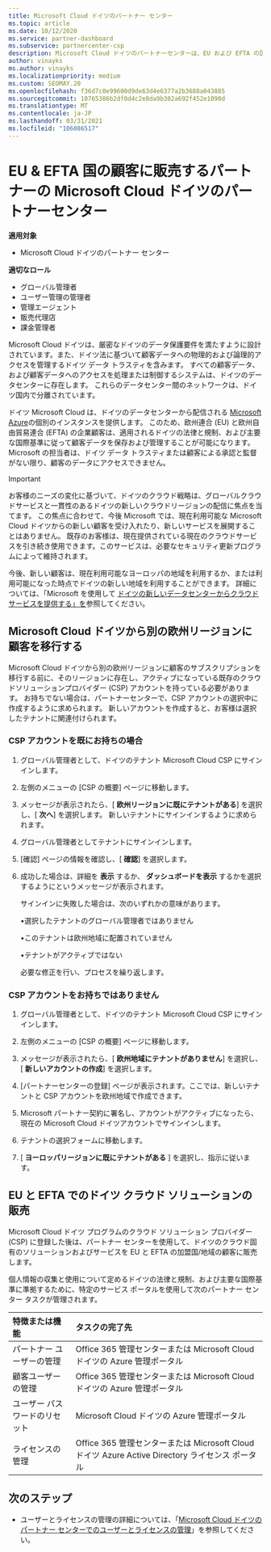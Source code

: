 ```yaml
---
title: Microsoft Cloud ドイツのパートナー センター
ms.topic: article
ms.date: 10/12/2020
ms.service: partner-dashboard
ms.subservice: partnercenter-csp
description: Microsoft Cloud ドイツのパートナーセンターは、EU および EFTA の国でお客様に Microsoft のクラウドソリューションを提供したいパートナー向けのビジネスポータルです。
author: vinayks
ms.author: vinayks
ms.localizationpriority: medium
ms.custom: SEOMAY.20
ms.openlocfilehash: f36d7c0e99600d9de63d4e6377a2b3688a043885
ms.sourcegitcommit: 10765386b2df0d4c2e8da9b302a692f452e1090d
ms.translationtype: MT
ms.contentlocale: ja-JP
ms.lasthandoff: 03/31/2021
ms.locfileid: "106086517"
---
```

# <a name="partner-center-for-microsoft-cloud-germany-for-partners-selling-to-customers-in-eu--efta-countries"></a>EU & EFTA 国の顧客に販売するパートナーの Microsoft Cloud ドイツのパートナーセンター

**適用対象**

- Microsoft Cloud ドイツのパートナー センター

**適切なロール**

- グローバル管理者
- ユーザー管理の管理者
- 管理エージェント
- 販売代理店
- 課金管理者

Microsoft Cloud ドイツは、厳密なドイツのデータ保護要件を満たすように設計されています。また、ドイツ法に基づいて顧客データへの物理的および論理的アクセスを管理するドイツ データ トラスティを含みます。 すべての顧客データ、および顧客データへのアクセスを処理または制御するシステムは、ドイツのデータセンターに存在します。 これらのデータセンター間のネットワークは、ドイツ国内で分離されています。

ドイツ Microsoft Cloud は、ドイツのデータセンターから配信される [Microsoft Azure](https://go.microsoft.com/fwlink/?linkid=847992)の個別のインスタンスを提供します。 このため、欧州連合 (EU) と欧州自由貿易連合 (EFTA) の企業顧客は、適用されるドイツの法律と規制、および主要な国際基準に従って顧客データを保存および管理することが可能になります。 Microsoft の担当者は、ドイツ データ トラスティまたは顧客による承認と監督がない限り、顧客のデータにアクセスできません。

> [!IMPORTANT]
> お客様のニーズの変化に基づいて、ドイツのクラウド戦略は、グローバルクラウドサービスと一貫性のあるドイツの新しいクラウドリージョンの配信に焦点を当てます。 この焦点に合わせて、今後 Microsoft では、現在利用可能な Microsoft Cloud ドイツからの新しい顧客を受け入れたり、新しいサービスを展開することはありません。 既存のお客様は、現在提供されている現在のクラウドサービスを引き続き使用できます。このサービスは、必要なセキュリティ更新プログラムによって維持されます。
>
> 今後、新しい顧客は、現在利用可能なヨーロッパの地域を利用するか、または利用可能になった時点でドイツの新しい地域を利用することができます。 詳細については、「Microsoft を使用して [ドイツの新しいデータセンターからクラウドサービスを提供する」を](https://news.microsoft.com/europe/2018/08/31/microsoft-to-deliver-cloud-services-from-new-datacentres-in-germany-in-2019-to-meet-evolving-customer-needs/)参照してください。 

## <a name="migrate-customers-from-microsoft-cloud-germany-to-another-european-region"></a>Microsoft Cloud ドイツから別の欧州リージョンに顧客を移行する

Microsoft Cloud ドイツから別の欧州リージョンに顧客のサブスクリプションを移行する前に、そのリージョンに存在し、アクティブになっている既存のクラウドソリューションプロバイダー (CSP) アカウントを持っている必要があります。 お持ちでない場合は、パートナーセンターで、CSP アカウントの選択中に作成するように求められます。 新しいアカウントを作成すると、お客様は選択したテナントに関連付けられます。

### <a name="you-already-have-a-csp-account"></a>CSP アカウントを既にお持ちの場合

1. グローバル管理者として、ドイツのテナント Microsoft Cloud CSP にサインインします。

1. 左側のメニューの [CSP の概要] ページに移動します。
 
1. メッセージが表示されたら、[ **欧州リージョンに既にテナントがある**] を選択し、[ **次へ**] を選択します。 新しいテナントにサインインするように求められます。 

1. グローバル管理者としてテナントにサインインします。
 
1. [確認] ページの情報を確認し、[ **確認**] を選択します。
 
6.  成功した場合は、詳細を **表示** するか、 **ダッシュボードを表示** するかを選択するようにというメッセージが表示されます。 

    サインインに失敗した場合は、次のいずれかの意味があります。
    
    •選択したテナントのグローバル管理者ではありません
    
    •このテナントは欧州地域に配置されていません
    
    •テナントがアクティブではない

    必要な修正を行い、プロセスを繰り返します。 

### <a name="you-dont-already-have-a-csp-account"></a>CSP アカウントをお持ちではありません

1. グローバル管理者として、ドイツのテナント Microsoft Cloud CSP にサインインします。

1. 左側のメニューの [CSP の概要] ページに移動します。
 
1. メッセージが表示されたら、[ **欧州地域にテナントがありません**] を選択し、[ **新しいアカウントの作成**] を選択します。 
 
1. [パートナーセンターの登録] ページが表示されます。ここでは、新しいテナントと CSP アカウントを欧州地域で作成できます。
  
5. Microsoft パートナー契約に署名し、アカウントがアクティブになったら、現在の Microsoft Cloud ドイツアカウントでサインインします。

6. テナントの選択フォームに移動します。

7. [ **ヨーロッパリージョンに既にテナントがある** ] を選択し、指示に従います。


## <a name="selling-german-cloud-solutions-in-eu-and-efta"></a>EU と EFTA でのドイツ クラウド ソリューションの販売

Microsoft Cloud ドイツ プログラムのクラウド ソリューション プロバイダー (CSP) に登録した後は、パートナー センターを使用して、ドイツのクラウド固有のソリューションおよびサービスを EU と EFTA の加盟国/地域の顧客に販売します。

個人情報の収集と使用について定めるドイツの法律と規制、および主要な国際基準に準拠するために、特定のサービス ポータルを使用して次のパートナー センター タスクが管理されます。

特徴または機能 | タスクの完了先
:--- | :---
パートナー ユーザーの管理 | Office 365 管理センターまたは Microsoft Cloud ドイツの Azure 管理ポータル
顧客ユーザーの管理 | Office 365 管理センターまたは Microsoft Cloud ドイツの Azure 管理ポータル
ユーザー パスワードのリセット | Microsoft Cloud ドイツの Azure 管理ポータル
ライセンスの管理 | Office 365 管理センターまたは Microsoft Cloud ドイツ Azure Active Directory ライセンス ポータル

## <a name="next-steps"></a>次のステップ

- ユーザーとライセンスの管理の詳細については、「[Microsoft Cloud ドイツのパートナー センターでのユーザーとライセンスの管理](user-management-in-partner-center-for-microsoft-cloud-germany.md)」を参照してください。

